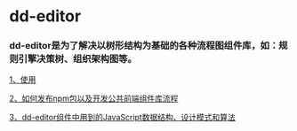 <!--
 * @Author: Aiden
 * @Date: 2020-07-16 17:46:03
 * @LastEditTime: 2020-09-24 15:21:03
 * @LastEditors: Aiden
 * @Description: 
--> 
# dd-editor
### dd-editor是为了解决以树形结构为基础的各种流程图组件库，如：规则引擎决策树、组织架构图等。

[1、使用](./docs/use.md)

[2、如何发布npm包以及开发公共前端组件库流程](./docs/deploy.md)

[3、dd-editor组件中用到的JavaScript数据结构、设计模式和算法](./docs/learn.md)

